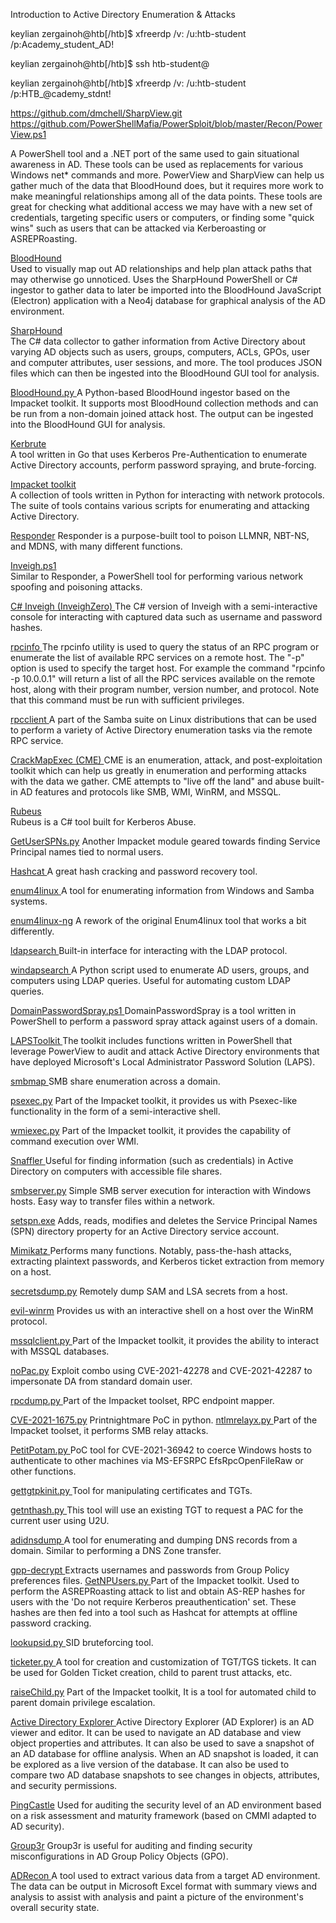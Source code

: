  Introduction to Active Directory Enumeration & Attacks

keylian zergainoh@htb[/htb]$ xfreerdp /v:<MS01 target IP> /u:htb-student /p:Academy_student_AD!

keylian zergainoh@htb[/htb]$ ssh htb-student@<ATTACK01 target IP>

keylian zergainoh@htb[/htb]$ xfreerdp /v:<ATTACK01 target IP> /u:htb-student /p:HTB_@cademy_stdnt!

https://github.com/dmchell/SharpView.git
https://github.com/PowerShellMafia/PowerSploit/blob/master/Recon/PowerView.ps1

A PowerShell tool and a .NET port of the same used to gain situational awareness in AD. These tools can be used as replacements for various Windows net* commands and more. PowerView and SharpView can help us gather much of the data that BloodHound does, but it requires more work to make meaningful relationships among all of the data points. These tools are great for checking what additional access we may have with a new set of credentials, targeting specific users or computers, or finding some "quick wins" such as users that can be attacked via Kerberoasting or ASREPRoasting.

[BloodHound](https://github.com/BloodHoundAD/BloodHound)	
Used to visually map out AD relationships and help plan attack paths that may otherwise go unnoticed. Uses the SharpHound PowerShell or C# ingestor to gather data to later be imported into the BloodHound JavaScript (Electron) application with a Neo4j database for graphical analysis of the AD environment.

[SharpHound](https://github.com/BloodHoundAD/BloodHound/tree/master/Collectors) 	
The C# data collector to gather information from Active Directory about varying AD objects such as users, groups, computers, ACLs, GPOs, user and computer attributes, user sessions, and more. The tool produces JSON files which can then be ingested into the BloodHound GUI tool for analysis.

[BloodHound.py 	](https://github.com/fox-it/BloodHound.py)
A Python-based BloodHound ingestor based on the Impacket toolkit. It supports most BloodHound collection methods and can be run from a non-domain joined attack host. The output can be ingested into the BloodHound GUI for analysis.

[Kerbrute](https://github.com/ropnop/kerbrute) 	
A tool written in Go that uses Kerberos Pre-Authentication to enumerate Active Directory accounts, perform password spraying, and brute-forcing.

[Impacket toolkit](https://github.com/SecureAuthCorp/impacket) 	
A collection of tools written in Python for interacting with network protocols. The suite of tools contains various scripts for enumerating and attacking Active Directory.

[Responder](https://github.com/lgandx/Responder)
Responder is a purpose-built tool to poison LLMNR, NBT-NS, and MDNS, with many different functions.

[Inveigh.ps1](https://github.com/Kevin-Robertson/Inveigh/blob/master/Inveigh.ps1) 	
Similar to Responder, a PowerShell tool for performing various network spoofing and poisoning attacks.

[C# Inveigh (InveighZero) 	](https://github.com/Kevin-Robertson/Inveigh/tree/master/Inveigh)
The C# version of Inveigh with a semi-interactive console for interacting with captured data such as username and password hashes.

[rpcinfo 	](https://learn.microsoft.com/en-us/windows-server/administration/windows-commands/rpcinfo)
The rpcinfo utility is used to query the status of an RPC program or enumerate the list of available RPC services on a remote host. The "-p" option is used to specify the target host. For example the command "rpcinfo -p 10.0.0.1" will return a list of all the RPC services available on the remote host, along with their program number, version number, and protocol. Note that this command must be run with sufficient privileges.

[rpcclient 	](https://www.samba.org/samba/docs/current/man-html/rpcclient.1.html)
A part of the Samba suite on Linux distributions that can be used to perform a variety of Active Directory enumeration tasks via the remote RPC service.

[CrackMapExec (CME) 	](https://github.com/byt3bl33d3r/CrackMapExec)
CME is an enumeration, attack, and post-exploitation toolkit which can help us greatly in enumeration and performing attacks with the data we gather. CME attempts to "live off the land" and abuse built-in AD features and protocols like SMB, WMI, WinRM, and MSSQL.

[Rubeus](https://github.com/GhostPack/Rubeus) 	
Rubeus is a C# tool built for Kerberos Abuse.

[GetUserSPNs.py](https://github.com/SecureAuthCorp/impacket/blob/master/examples/GetUserSPNs.py)
Another Impacket module geared towards finding Service Principal names tied to normal users.

[Hashcat 	](https://hashcat.net/hashcat/)
A great hash cracking and password recovery tool.

[enum4linux ](https://github.com/CiscoCXSecurity/enum4linux)
A tool for enumerating information from Windows and Samba systems.

[enum4linux-ng](https://github.com/cddmp/enum4linux-ng)
A rework of the original Enum4linux tool that works a bit differently.

[ldapsearch 	](https://linux.die.net/man/1/ldapsearch)
Built-in interface for interacting with the LDAP protocol.

[windapsearch 	](https://github.com/ropnop/windapsearch)
A Python script used to enumerate AD users, groups, and computers using LDAP queries. Useful for automating custom LDAP queries.

[DomainPasswordSpray.ps1 	](https://github.com/dafthack/DomainPasswordSpray)
DomainPasswordSpray is a tool written in PowerShell to perform a password spray attack against users of a domain.

[LAPSToolkit 	](https://github.com/leoloobeek/LAPSToolkit)
The toolkit includes functions written in PowerShell that leverage PowerView to audit and attack Active Directory environments that have deployed Microsoft's Local Administrator Password Solution (LAPS).

[smbmap ](https://github.com/ShawnDEvans/smbmap)
SMB share enumeration across a domain.

[psexec.py](https://github.com/SecureAuthCorp/impacket/blob/master/examples/psexec.py)
Part of the Impacket toolkit, it provides us with Psexec-like functionality in the form of a semi-interactive shell.

[wmiexec.py](https://github.com/SecureAuthCorp/impacket/blob/master/examples/wmiexec.py)
Part of the Impacket toolkit, it provides the capability of command execution over WMI.

[Snaffler 	](https://github.com/SnaffCon/Snaffler)
Useful for finding information (such as credentials) in Active Directory on computers with accessible file shares.

[smbserver.py](https://github.com/SecureAuthCorp/impacket/blob/master/examples/smbserver.py)
Simple SMB server execution for interaction with Windows hosts. Easy way to transfer files within a network.

[setspn.exe](https://docs.microsoft.com/en-us/previous-versions/windows/it-pro/windows-server-2012-r2-and-2012/cc731241(v=ws.11))
Adds, reads, modifies and deletes the Service Principal Names (SPN) directory property for an Active Directory service account.

[Mimikatz ](https://github.com/ParrotSec/mimikatz)
Performs many functions. Notably, pass-the-hash attacks, extracting plaintext passwords, and Kerberos ticket extraction from memory on a host.

[secretsdump.py](https://github.com/SecureAuthCorp/impacket/blob/master/examples/secretsdump.py)
Remotely dump SAM and LSA secrets from a host.

[evil-winrm](https://github.com/Hackplayers/evil-winrm)
Provides us with an interactive shell on a host over the WinRM protocol.

[mssqlclient.py ](https://github.com/SecureAuthCorp/impacket/blob/master/examples/mssqlclient.py)
Part of the Impacket toolkit, it provides the ability to interact with MSSQL databases.

[noPac.py](https://github.com/Ridter/noPac)
Exploit combo using CVE-2021-42278 and CVE-2021-42287 to impersonate DA from standard domain user.

[rpcdump.py 	](https://github.com/SecureAuthCorp/impacket/blob/master/examples/rpcdump.py)
Part of the Impacket toolset, RPC endpoint mapper.

[CVE-2021-1675.py](https://github.com/cube0x0/CVE-2021-1675/blob/main/CVE-2021-1675.py)
Printnightmare PoC in python.
[
ntlmrelayx.py 	](https://github.com/SecureAuthCorp/impacket/blob/master/examples/ntlmrelayx.py)
Part of the Impacket toolset, it performs SMB relay attacks.

[PetitPotam.py 	](https://github.com/topotam/PetitPotam)
PoC tool for CVE-2021-36942 to coerce Windows hosts to authenticate to other machines via MS-EFSRPC EfsRpcOpenFileRaw or other functions.

[gettgtpkinit.py 	](https://github.com/dirkjanm/PKINITtools/blob/master/gettgtpkinit.py)
Tool for manipulating certificates and TGTs.

[getnthash.py 	](https://github.com/dirkjanm/PKINITtools/blob/master/getnthash.py)
This tool will use an existing TGT to request a PAC for the current user using U2U.

[adidnsdump ](https://github.com/dirkjanm/adidnsdump)
A tool for enumerating and dumping DNS records from a domain. Similar to performing a DNS Zone transfer.

[gpp-decrypt 	](https://github.com/t0thkr1s/gpp-decrypt)
Extracts usernames and passwords from Group Policy preferences files.
[
GetNPUsers.py 	](https://github.com/SecureAuthCorp/impacket/blob/master/examples/GetNPUsers.py)
Part of the Impacket toolkit. Used to perform the ASREPRoasting attack to list and obtain AS-REP hashes for users with the 'Do not require Kerberos preauthentication' set. These hashes are then fed into a tool such as Hashcat for attempts at offline password cracking.

[lookupsid.py 	](https://github.com/SecureAuthCorp/impacket/blob/master/examples/lookupsid.py)
SID bruteforcing tool.

[ticketer.py 	](https://github.com/SecureAuthCorp/impacket/blob/master/examples/ticketer.py)
A tool for creation and customization of TGT/TGS tickets. It can be used for Golden Ticket creation, child to parent trust attacks, etc.

[raiseChild.py](https://github.com/SecureAuthCorp/impacket/blob/master/examples/raiseChild.py)
Part of the Impacket toolkit, It is a tool for automated child to parent domain privilege escalation.

[Active Directory Explorer 	](https://docs.microsoft.com/en-us/sysinternals/downloads/adexplorer)
Active Directory Explorer (AD Explorer) is an AD viewer and editor. It can be used to navigate an AD database and view object properties and attributes. It can also be used to save a snapshot of an AD database for offline analysis. When an AD snapshot is loaded, it can be explored as a live version of the database. It can also be used to compare two AD database snapshots to see changes in objects, attributes, and security permissions.

[PingCastle](https://www.pingcastle.com/documentation/)
Used for auditing the security level of an AD environment based on a risk assessment and maturity framework (based on CMMI adapted to AD security).

[Group3r](https://github.com/Group3r/Group3r)
Group3r is useful for auditing and finding security misconfigurations in AD Group Policy Objects (GPO).

[ADRecon 	](https://github.com/adrecon/ADRecon)
A tool used to extract various data from a target AD environment. The data can be output in Microsoft Excel format with summary views and analysis to assist with analysis and paint a picture of the environment's overall security state.
